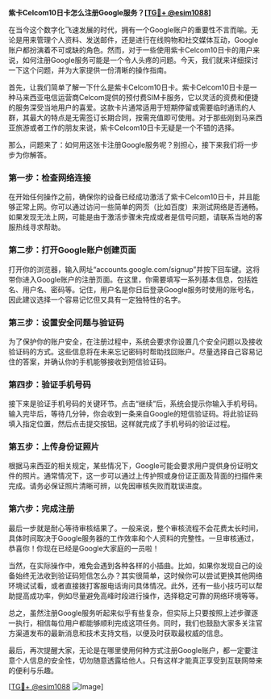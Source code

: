 **紫卡Celcom10日卡怎么注册Google服务？[[TG💪+ @esim1088](https://t.me/s/esim1088)]**

在当今这个数字化飞速发展的时代，拥有一个Google账户的重要性不言而喻。无论是用来管理个人资料、发送邮件，还是进行在线购物和社交媒体互动，Google账户都扮演着不可或缺的角色。然而，对于一些使用紫卡Celcom10日卡的用户来说，如何注册Google服务可能是一个令人头疼的问题。今天，我们就来详细探讨一下这个问题，并为大家提供一份清晰的操作指南。

首先，让我们简单了解一下什么是紫卡Celcom10日卡。紫卡Celcom10日卡是一种马来西亚电信运营商Celcom提供的预付费SIM卡服务，它以灵活的资费和便捷的服务深受当地用户的喜爱。这款卡片通常适用于短期停留或需要临时通讯的人群，其最大的特点是无需签订长期合同，按需充值即可使用。对于那些刚到马来西亚旅游或者工作的朋友来说，紫卡Celcom10日卡无疑是一个不错的选择。

那么，问题来了：如何用这张卡注册Google服务呢？别担心，接下来我们将一步步为你解答。

### **第一步：检查网络连接**
在开始任何操作之前，确保你的设备已经成功激活了紫卡Celcom10日卡，并且能够正常上网。你可以通过访问一些简单的网页（比如百度）来测试网络是否通畅。如果发现无法上网，可能是由于激活步骤未完成或者是信号问题，请联系当地的客服热线寻求帮助。

### **第二步：打开Google账户创建页面**
打开你的浏览器，输入网址“accounts.google.com/signup”并按下回车键。这将带你进入Google账户的注册页面。在这里，你需要填写一系列基本信息，包括姓名、用户名、密码等。记住，用户名是你日后登录Google服务时使用的账号名，因此建议选择一个容易记忆但又具有一定独特性的名字。

### **第三步：设置安全问题与验证码**
为了保护你的账户安全，在注册过程中，系统会要求你设置几个安全问题以及接收验证码的方式。这些信息将在未来忘记密码时帮助找回账户。尽量选择自己容易记住的答案，并确认你的手机能够接收到短信验证码。

### **第四步：验证手机号码**
接下来是验证手机号码的关键环节。点击“继续”后，系统会提示你输入手机号码。输入完毕后，等待几分钟，你会收到一条来自Google的短信验证码。将此验证码填入指定位置，然后点击提交按钮。这样就完成了手机号码的验证过程。

### **第五步：上传身份证照片**
根据马来西亚的相关规定，某些情况下，Google可能会要求用户提供身份证明文件的照片。通常情况下，这一步可以通过上传护照或身份证正面及背面的扫描件来完成。请务必保证照片清晰可辨，以免因审核失败而耽误进度。

### **第六步：完成注册**
最后一步就是耐心等待审核结果了。一般来说，整个审核流程不会花费太长时间，具体时间取决于Google服务器的工作效率和个人资料的完整性。一旦审核通过，恭喜你！你现在已经是Google大家庭的一员啦！

当然，在实际操作中，难免会遇到各种各样的小插曲。比如，如果你发现自己的设备始终无法收到验证码短信怎么办？其实很简单，这时候你可以尝试更换其他网络环境试试看，或者直接拨打客服电话询问具体情况。此外，还有一些小技巧可以帮助提高成功率，例如尽量避免高峰时段进行操作，选择稳定可靠的网络环境等等。

总之，虽然注册Google服务听起来似乎有些复杂，但实际上只要按照上述步骤逐一执行，相信每位用户都能够顺利完成这项任务。同时，我们也鼓励大家多关注官方渠道发布的最新消息和技术支持文档，以便及时获取最权威的信息。

最后，再次提醒大家，无论是在哪里使用何种方式注册Google账户，都一定要注意个人信息的安全性，切勿随意透露给他人。只有这样才能真正享受到互联网带来的便利与乐趣。

[[TG💪+ @esim1088](https://t.me/s/esim1088) ![Image](https://i.postimg.cc/4NQfJmqS/Snipaste-2025-05-13-00-14-12.png)]